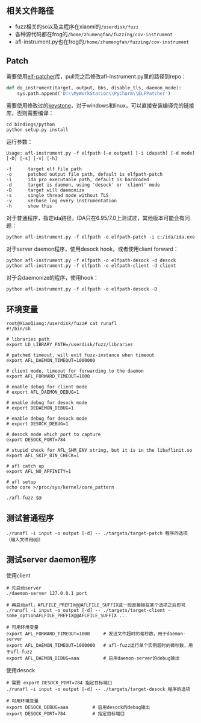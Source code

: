 ## 相关文件路径

+ fuzz相关的so以及主程序在xiaomi的`/userdisk/fuzz`
+ 各种源代码都在frog的`/home/zhumengfan/fuzzing/cov-instrument`
+ afl-instrument.py也在frog的`/home/zhumengfan/fuzzing/cov-instrument`

## Patch

需要使用[elf-patcher](https://github.com/Himyth/elf-patcher)库，pull完之后修改afl-instrument.py里的路径到repo：

```python
def do_instrument(target, output, bbs, disable_tls, daemon_mode):
    sys.path.append('D:\\MyWorkStation\\PyCharm\\ELFPatcher')
```

需要使用修改过的[keystone](https://github.com/Himyth/keystone)，对于windows和linux，可以直接安装编译完的链接库，否则需要编译：

```
cd bindings/python
python setup.py install
```

运行参数：

```
Usage: afl-instrument.py -f elfpath [-o output] [-i idapath] [-d mode] [-D] [-s] [-v] [-h]

-f      target elf file path
-o      patched output file path, default is elfpath-patch
-i      ida pro executable path, default is hardcoded
-d      target is daemon, using 'desock' or 'client' mode
-D      target will daemonize
-s      single thread mode without TLS
-v      verbose log every instrumentation
-h      show this
```

对于普通程序，指定ida路径，IDA只在6.95/7.0上测试过，其他版本可能会有问题：

```
python afl-instrument.py -f elfpath -o elfpath-patch -i c:/ida/ida.exe
```

对于server daemon程序，使用desock hook，或者使用client forward：

```
python afl-instrument.py -f elfpath -o elfpath-desock -d desock
python afl-instrument.py -f elfpath -o elfpath-client -d client
```

对于会daemonize的程序，使用hook：

```
python afl-instrument.py -f elfpath -o elfpath-desock -D
```

## 环境变量

```
root@XiaoQiang:/userdisk/fuzz# cat runafl 
#!/bin/sh

# libraries path
export LD_LIBRARY_PATH=/userdisk/fuzz/libraries

# patched timeout, will exit fuzz-instance when timeout
export AFL_DAEMON_TIMEOUT=1000000

# client mode, timeout for forwarding to the daemon
export AFL_FORWARD_TIMEOUT=1000

# enable debug for client mode
# export AFL_DAEMON_DEBUG=1

# enable debug for desock mode
# export DEDAEMON_DEBUG=1

# enable debug for desock mode
# export DESOCK_DEBUG=1

# desock mode which port to capture
export DESOCK_PORT=784

# stupid check for AFL_SHM_ENV string, but it is in the libaflinit.so
export AFL_SKIP_BIN_CHECK=1

# afl catch up
export AFL_NO_AFFINITY=1

# afl setup
echo core >/proc/sys/kernel/core_pattern

./afl-fuzz $@
```

## 测试普通程序

```
./runafl -i input -o output [-d] -- ./targets/target-patch 程序的选项（输入文件用@@）
```

## 测试server daemon程序

使用client

```
# 先启动server
./daemon-server 127.0.0.1 port

# 再启动afl，AFLFILE_PREFIX@@AFLFILE_SUFFIX这一段直接接在某个选项之后即可
./runafl -i input -o output [-d] -- ./targets/target-client -some_optionAFLFILE_PREFIX@@AFLFILE_SUFFIX ...

# 可用环境变量
export AFL_FORWARD_TIMEOUT=1000		# 发送文件超时的毫秒数，用于daemon-server
export AFL_DAEMON_TIMEOUT=1000000	# afl-fuzz运行单个实例超时的微秒数，用于afl-fuzz
export AFL_DAEMON_DEBUG=aaa			# 启用daemon-server的debug输出
```

使用desock

```
# 需要 export DESOCK_PORT=784 指定目标端口
./runafl -i input -o output [-d] -- ./targets/target-desock 程序的选项

# 可用环境变量
export DESOCK_DEBUG=aaa			# 启用desock的debug输出
export DESOCK_PORT=784			# 指定目标端口
```

